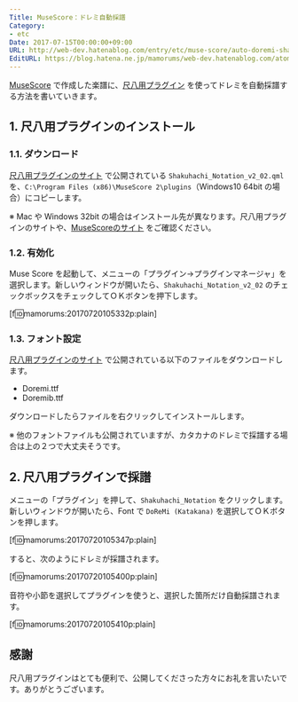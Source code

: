 ```yaml
---
Title: MuseScore：ドレミ自動採譜
Category:
- etc
Date: 2017-07-15T00:00:00+09:00
URL: http://web-dev.hatenablog.com/entry/etc/muse-score/auto-doremi-shakuhachi-notation
EditURL: https://blog.hatena.ne.jp/mamorums/web-dev.hatenablog.com/atom/entry/17391345971621143673
---
```


[MuseScore](https://musescore.org/) で作成した楽譜に、[尺八用プラグイン](http://www-b.uec.tmu.ac.jp/shakuhachi/MuseScore_Shakuhachi/) を使ってドレミを自動採譜する方法を書いていきます。


## 1. 尺八用プラグインのインストール
### 1.1. ダウンロード
[尺八用プラグインのサイト](http://www-b.uec.tmu.ac.jp/shakuhachi/MuseScore_Shakuhachi/) で公開されている `Shakuhachi_Notation_v2_02.qml` を、`C:\Program Files (x86)\MuseScore 2\plugins`（Windows10 64bit の場合）にコピーします。

※ Mac や Windows 32bit の場合はインストール先が異なります。尺八用プラグインのサイトや、[MuseScoreのサイト](https://musescore.org/ja/%E3%83%8F%E3%83%B3%E3%83%89%E3%83%96%E3%83%83%E3%82%AF/%E3%83%97%E3%83%A9%E3%82%B0%E3%82%A4%E3%83%B3) をご確認ください。


### 1.2. 有効化
Muse Score を起動して、メニューの「プラグイン→プラグインマネージャ」を選択します。新しいウィンドウが開いたら、`Shakuhachi_Notation_v2_02` のチェックボックスをチェックしてＯＫボタンを押下します。

[f:id:mamorums:20170720105332p:plain]


### 1.3. フォント設定
[尺八用プラグインのサイト](http://www-b.uec.tmu.ac.jp/shakuhachi/MuseScore_Shakuhachi/) で公開されている以下のファイルをダウンロードします。

- Doremi.ttf
- Doremib.ttf


ダウンロードしたらファイルを右クリックしてインストールします。

※ 他のフォントファイルも公開されていますが、カタカナのドレミで採譜する場合は上の２つで大丈夫そうです。


## 2. 尺八用プラグインで採譜
メニューの「プラグイン」を押して、`Shakuhachi_Notation` をクリックします。新しいウィンドウが開いたら、Font で `DoReMi (Katakana)` を選択してＯＫボタンを押します。

[f:id:mamorums:20170720105347p:plain]

すると、次のようにドレミが採譜されます。

[f:id:mamorums:20170720105400p:plain]

音符や小節を選択してプラグインを使うと、選択した箇所だけ自動採譜されます。

[f:id:mamorums:20170720105410p:plain]


## 感謝
尺八用プラグインはとても便利で、公開してくださった方々にお礼を言いたいです。ありがとうございます。
